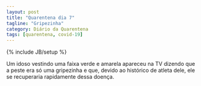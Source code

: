 ```yaml
---
layout: post
title: "Quarentena dia 7"
tagline: "Gripezinha"
category: Diário da Quarentena
tags: [quarentena, covid-19]
---
```

{% include JB/setup %}

Um idoso vestindo uma faixa verde e amarela apareceu na TV dizendo que a peste
era só uma gripezinha e que, devido ao histórico de atleta dele, ele se
recuperaria rapidamente dessa doença.
